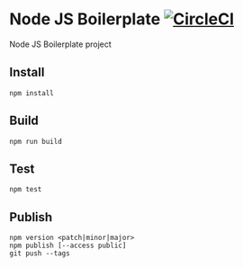 # Node JS Boilerplate [![CircleCI](https://circleci.com/gh/prageeth/node-js-boilerplate.svg?style=svg)](https://circleci.com/gh/prageeth/node-js-boilerplate)

Node JS Boilerplate project

## Install
```
npm install
```

## Build
```
npm run build
```

## Test
```
npm test
```

## Publish
```
npm version <patch|minor|major>
npm publish [--access public]
git push --tags
```

